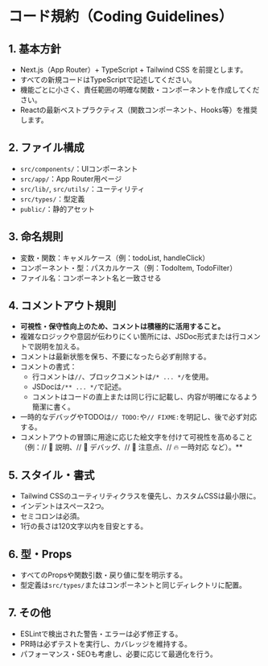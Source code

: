 # コード規約（Coding Guidelines）

## 1. 基本方針
- Next.js（App Router）+ TypeScript + Tailwind CSS を前提とします。
- すべての新規コードはTypeScriptで記述してください。
- 機能ごとに小さく、責任範囲の明確な関数・コンポーネントを作成してください。
- Reactの最新ベストプラクティス（関数コンポーネント、Hooks等）を推奨します。

## 2. ファイル構成
- `src/components/`：UIコンポーネント
- `src/app/`：App Router用ページ
- `src/lib/`, `src/utils/`：ユーティリティ
- `src/types/`：型定義
- `public/`：静的アセット

## 3. 命名規則
- 変数・関数：キャメルケース（例：todoList, handleClick）
- コンポーネント・型：パスカルケース（例：TodoItem, TodoFilter）
- ファイル名：コンポーネント名と一致させる

## 4. コメントアウト規則
- **可視性・保守性向上のため、コメントは積極的に活用すること。**
- 複雑なロジックや意図が伝わりにくい箇所には、JSDoc形式または行コメントで説明を加える。
- コメントは最新状態を保ち、不要になったら必ず削除する。
- コメントの書式：
  - 行コメントは`//`、ブロックコメントは`/* ... */`を使用。
  - JSDocは`/** ... */`で記述。
  - コメントはコードの直上または同じ行に記載し、内容が明確になるよう簡潔に書く。
- 一時的なデバッグやTODOは`// TODO:`や`// FIXME:`を明記し、後で必ず対応する。
- コメントアウトの冒頭に用途に応じた絵文字を付けて可視性を高めること（例：// 📝 説明、// 🐞 デバッグ、// 🚩 注意点、// 🔥 一時対応 など）。**

## 5. スタイル・書式
- Tailwind CSSのユーティリティクラスを優先し、カスタムCSSは最小限に。
- インデントはスペース2つ。
- セミコロンは必須。
- 1行の長さは120文字以内を目安とする。

## 6. 型・Props
- すべてのPropsや関数引数・戻り値に型を明示する。
- 型定義は`src/types/`またはコンポーネントと同じディレクトリに配置。

## 7. その他
- ESLintで検出された警告・エラーは必ず修正する。
- PR時は必ずテストを実行し、カバレッジを維持する。
- パフォーマンス・SEOも考慮し、必要に応じて最適化を行う。
